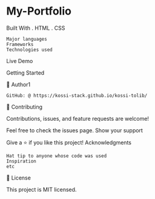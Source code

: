 # My-Portfolio
Built With
 .  HTML 
 .  CSS

    Major languages
    Frameworks
    Technologies used

Live Demo

Getting Started

👤 Author1

    GitHub: @ https://kossi-stack.github.io/kossi-tolib/
    
🤝 Contributing

Contributions, issues, and feature requests are welcome!

Feel free to check the issues page.
Show your support

Give a ⭐️ if you like this project!
Acknowledgments

    Hat tip to anyone whose code was used
    Inspiration
    etc

📝 License

This project is MIT licensed.